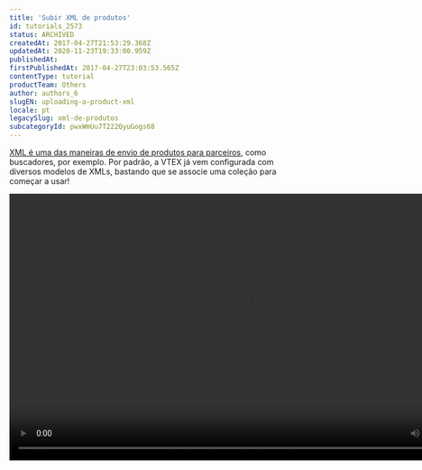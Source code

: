 ```yaml
---
title: 'Subir XML de produtos'
id: tutorials_2573
status: ARCHIVED
createdAt: 2017-04-27T21:53:29.368Z
updatedAt: 2020-11-23T19:33:00.959Z
publishedAt: 
firstPublishedAt: 2017-04-27T23:03:53.565Z
contentType: tutorial
productTeam: Others
author: authors_6
slugEN: uploading-a-product-xml
locale: pt
legacySlug: xml-de-produtos
subcategoryId: pwxWmUu7T222QyuGogs68
---
```


[XML é uma das maneiras de envio de produtos para parceiros](/pt/tutorial/configurando-xml/), como buscadores, por exemplo. Por padrão, a VTEX já vem configurada com diversos modelos de XMLs, bastando que se associe uma coleção para começar a usar!

<video class="wp-video-shortcode" id="video-2573-4" width="840" height="473" preload="metadata" controls="controls"><source type="video/mp4" src="https://assets.contentful.com/alneenqid6w5/68HY73E6dyKiSWIWGmsgg6/29029a33ec933f5a9da073b01a9082e5/CriandoXML.mp4?_=4" />[https://assets.contentful.com/alneenqid6w5/68HY73E6dyKiSWIWGmsgg6/29029a33ec933f5a9da073b01a9082e5/CriandoXML.mp4](https://assets.contentful.com/alneenqid6w5/68HY73E6dyKiSWIWGmsgg6/29029a33ec933f5a9da073b01a9082e5/CriandoXML.mp4 "https://assets.contentful.com/alneenqid6w5/68HY73E6dyKiSWIWGmsgg6/29029a33ec933f5a9da073b01a9082e5/CriandoXML.mp4")</video>

